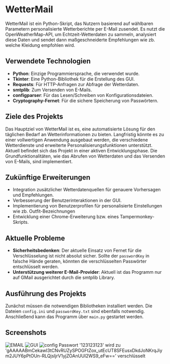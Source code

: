 # WetterMail

WetterMail ist ein Python-Skript, das Nutzern basierend auf wählbaren Parametern personalisierte Wetterberichte per E-Mail zusendet. Es nutzt die OpenWeatherMap-API, um Echtzeit-Wetterdaten zu sammeln, analysiert diese Daten und sendet dann maßgeschneiderte Empfehlungen wie zb. welche Kleidung empfohlen wird.



## Verwendete Technologien

- **Python**: Einzige Programmiersprache, die verwendet wurde.
- **Tkinter**: Eine Python-Bibliothek für die Erstellung des GUI.
- **Requests**: Für HTTP-Anfragen zur Abfrage der Wetterdaten.
- **smtplib**: Zum Versenden von E-Mails.
- **configparser**: Für das Lesen/Schreiben von Konfigurationsdateien.
- **Cryptography-Fernet**: Für die sichere Speicherung von Passwörtern.



## Ziele des Projekts

Das Hauptziel von WetterMail ist es, eine automatisierte Lösung für den täglichen Bedarf an Wetterinformationen zu bieten. Langfristig könnte es zu einer vollwertigen Anwendung ausgebaut werden, die verschiedene Wetterdienste und erweiterte Personalisierungsfunktionen unterstützt. Aktuell befindet sich das Projekt in einer aktiven Entwicklungsphase. Die Grundfunktionalitäten, wie das Abrufen von Wetterdaten und das Versenden von E-Mails, sind implementiert.



## Zukünftige Erweiterungen

- Integration zusätzlicher Wetterdatenquellen für genauere Vorhersagen und Empfehlungen.
- Verbesserung der Benutzerinteraktionen in der GUI.
- Implementierung von Benutzerprofilen für personalisierte Einstellungen wie zb. Outfit-Bezeichnungen
- Entwicklung einer Chrome-Erweiterung bzw. eines Tampermonkey-Skripts.



## Aktuelle Probleme

- **Sicherheitsbedenken**: Der aktuelle Einsatz von Fernet für die Verschlüsselung ist nicht absolut sicher. Sollte der `passwordKey` in falsche Hände geraten, könnten die verschlüsselten Passwörter entschlüsselt werden.
- **Unterstützung weiterer E-Mail-Provider**: Aktuell ist das Programm nur auf GMail ausgerichtet durch die smtplib Library.



## Ausführung des Projekts

Zunächst müssen die notwendigen Bibliotheken installiert werden. Die Dateien `config.ini` und `passwordKey.txt` sind ebenfalls notwendig. Anschließend kann das Programm über `main.py` gestartet werden.



## Screenshots 
![EMAIL](https://github.com/MuhammetGuducu/wettermail/assets/84397069/a2f6554f-f4d9-43ae-ac6f-da113c3b6460)
![GUI](https://github.com/MuhammetGuducu/wettermail/assets/84397069/cb412b6b-c60b-436c-be86-5dcb06cb0adf) ![config](https://github.com/MuhammetGuducu/wettermail/assets/84397069/a2fa732c-15e2-4aa0-b4a9-f073ecbfc8fa)
Passwort '123123123' wird zu 'gAAAAABmCekawI3tCNvRUZySPOGFtZox_utEcUT8SFEusxDkdJoNKrqJiym2JUY6pPtOUn-RLQjsIjrV1yjZOAnUUI2WS9_eFw==' verschlüsselt



